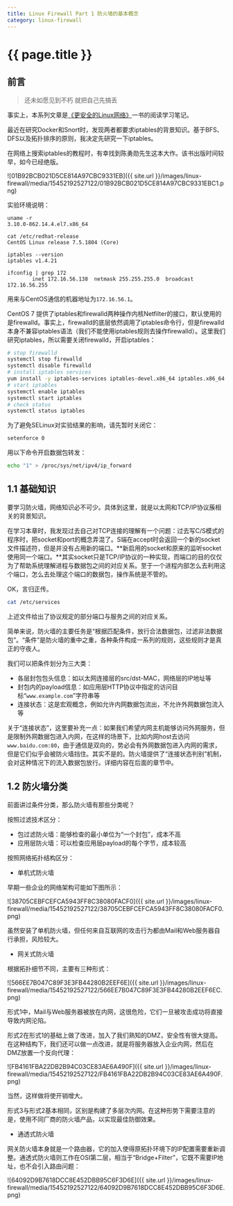 ```yaml
---
title: Linux Firewall Part 1 防火墙的基本概念
category: linux-firewall
---
```


# {{ page.title }}

## 前言

> 还未如愿见到不朽 就把自己先搞丢

事实上，本系列文章是[《更安全的Linux网络》](https://book.douban.com/subject/3596701/)一书的阅读学习笔记。

最近在研究Docker和Snort时，发现两者都要求iptables的背景知识。基于BFS、DFS以及拓扑排序的原则，我决定先研究一下iptables。

在网络上搜索iptables的教程时，有幸找到陈勇勋先生这本大作。该书出版时间较早，如今已经绝版。

![01B92BCB021D5CE814A97CBC9331EB]({{ site.url }}/images/linux-firewall/media/15452192527122/01B92BCB021D5CE814A97CBC9331EBC1.png)

实验环境说明：

```
uname -r
3.10.0-862.14.4.el7.x86_64

cat /etc/redhat-release 
CentOS Linux release 7.5.1804 (Core) 

iptables --version
iptables v1.4.21

ifconfig | grep 172
        inet 172.16.56.138  netmask 255.255.255.0  broadcast 172.16.56.255
```

用来与CentOS通信的机器地址为`172.16.56.1`。

CentOS 7 提供了iptables和firewalld两种操作内核Netfilter的接口，默认使用的是firewalld。事实上，firewalld的底层依然调用了iptables命令行，但是firewalld本身不兼容iptables语法（我们不能使用iptables规则去操作firewalld）。这里我们研究iptables，所以需要关闭firewalld，开启iptables：

```bash
# stop firewalld
systemctl stop firewalld
systemctl disable firewalld
# install iptables services
yum install -y iptables-services iptables-devel.x86_64 iptables.x86_64
# start iptables
systemctl enable iptables
systemctl start iptables
# check status
systemctl status iptables
```

为了避免SELinux对实验结果的影响，请先暂时关闭它：

```bash
setenforce 0
```

用以下命令开启数据包转发：

```bash
echo "1" > /proc/sys/net/ipv4/ip_forward
```

## 1.1 基础知识

要学习防火墙，网络知识必不可少。具体到这里，就是以太网和TCP/IP协议蔟相关的背景知识。

在学习本章时，我发现过去自己对TCP连接的理解有一个问题：过去写C/S模式的程序时，把socket和port的概念弄混了。S端在accept时会返回一个新的socket文件描述符，但是并没有占用新的端口。**新启用的socket和原来的监听socket使用同一个端口。**其实socket只是TCP/IP协议的一种实现，而端口的目的仅仅为了帮助系统理解进程与数据包之间的对应关系。至于一个进程内部怎么去利用这个端口，怎么去处理这个端口的数据包，操作系统是不管的。

OK，言归正传。

```bash
cat /etc/services
```

上述文件给出了协议规定的部分端口与服务之间的对应关系。

简单来说，防火墙的主要任务是“根据匹配条件，放行合法数据包，过滤非法数据包”。“条件”是防火墙的重中之重，各种条件构成一系列的规则，这些规则才是真正的守夜人。

我们可以把条件划分为三大类：

- 各层封包包头信息：如以太网连接层的src/dst-MAC，网络层的IP地址等
- 封包内的payload信息：如应用层HTTP协议中指定的访问目标“`www.example.com`”字符串等
- 连接状态：这是宏观概念，例如允许内网数据包流出，不允许外网数据包流入等

关于“连接状态”，这里要补充一点：如果我们希望内网主机能够访问外网服务，但是限制外网数据包进入内网，在这样的场景下，比如内网host去访问`www.baidu.com:80`，由于通信是双向的，势必会有外网数据包进入内网的需求，但是它们似乎会被防火墙挡住。其实不是的。防火墙提供了“连接状态判别”机制，会对这种情况下的流入数据包放行。详细内容在后面的章节中。

## 1.2 防火墙分类

前面讲过条件分类，那么防火墙有那些分类呢？

按照过滤技术区分：

- 包过滤防火墙：能够检查的最小单位为“一个封包”，成本不高
- 应用层防火墙：可以检查应用层payload的每个字节，成本较高

按照网络拓扑结构区分：

- 单机式防火墙

早期一些企业的网络架构可能如下图所示：

![38705CEBFCEFCA5943FF8C38080FACF0]({{ site.url }}/images/linux-firewall/media/15452192527122/38705CEBFCEFCA5943FF8C38080FACF0.png)

虽然安装了单机防火墙，但任何来自互联网的攻击行为都由Mail和Web服务器自行承担，风险较大。

- 网关式防火墙

根据拓扑细节不同，主要有三种形式：

![566EE7B047C89F3E3FB44280B2EEF6E]({{ site.url }}/images/linux-firewall/media/15452192527122/566EE7B047C89F3E3FB44280B2EEF6EC.png)

形式1中，Mail与Web服务器被放在内网，这很危险，它们一旦被攻击成功将直接导致内网沦陷。

形式2在形式1的基础上做了改进，加入了我们熟知的DMZ，安全性有很大提高。在这种结构下，我们还可以做一点改进，就是将服务器放入企业内网，然后在DMZ放置一个反向代理：

![FB4161FBA22DB2B94C03CE83AE6A490F]({{ site.url }}/images/linux-firewall/media/15452192527122/FB4161FBA22DB2B94C03CE83AE6A490F.png)

当然，这样做将使开销增大。

形式3与形式2基本相同，区别是构建了多层次内网。在这种形势下需要注意的是，使用不同厂商的防火墙产品，以实现最佳防御效果。

- 通透式防火墙

网关防火墙本身就是一个路由器，它的加入使得原拓扑环境下的IP配置需要重新调整。通透式防火墙则工作在OSI第二层，相当于“Bridge+Filter”，它既不需要IP地址，也不会引入路由问题：

![64092D9B7618DCC8E452DBB95C6F3D6E]({{ site.url }}/images/linux-firewall/media/15452192527122/64092D9B7618DCC8E452DBB95C6F3D6E.png)